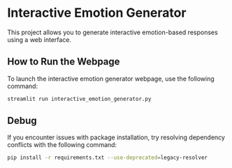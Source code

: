 # Interactive Emotion Generator

This project allows you to generate interactive emotion-based responses using a web interface.

## How to Run the Webpage

To launch the interactive emotion generator webpage, use the following command:

```bash
streamlit run interactive_emotion_generator.py
```

## Debug

If you encounter issues with package installation, try resolving dependency conflicts with the following command:
```bash
pip install -r requirements.txt --use-deprecated=legacy-resolver
```
